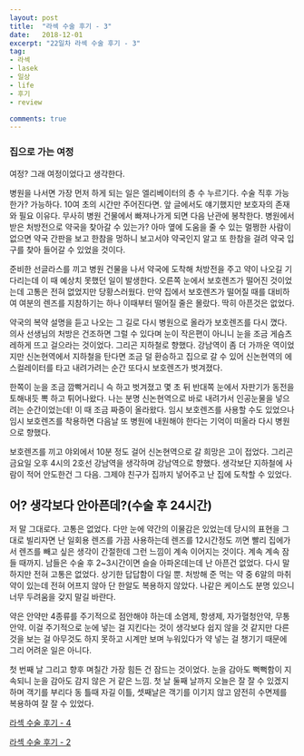 ```yaml
---
layout: post
title:  "라섹 수술 후기 - 3"
date:   2018-12-01
excerpt: "22일차 라섹 수술 후기 - 3"
tag:
- 라섹 
- lasek
- 일상
- life
- 후기
- review

comments: true
---
```


### 집으로 가는 여정

여정? 그래 여정이었다고 생각한다.

병원을 나서면 가장 먼저 하게 되는 일은 엘리베이터의 층 수 누르기다. 수술 직후 가능한가? 가능하다. 10여 초의 시간만 주어진다면. 앞 글에서도 얘기했지만 보호자의 존재와 필요 이유다. 무사히 병원 건물에서 빠져나가게 되면 다음 난관에 봉착한다. 병원에서 받은 처방전으로 약국을 찾아갈 수 있는가? 아마 옆에 도움을 줄 수 있는 멀쩡한 사람이 없으면 약국 간판을 보고 한참을 멍하니 보고서야 약국인지 알고 또 한참을 걸려 약국 입구를 찾아 들어갈 수 있었을 것이다.

준비한 선글라스를 끼고 병원 건물을 나서 약국에 도착해 처방전을 주고 약이 나오길 기다리는데 이 때 예상치 못했던 일이 발생한다. 오른쪽 눈에서 보호렌즈가 떨어진 것이었는데 고통은 전혀 없었지만 당황스러웠다. 만약 집에서 보호렌즈가 떨어질 때를 대비하여 여분의 렌즈를 지참하기는 하나 이때부터 떨어질 줄은 몰랐다. 딱히 아픈것은 없었다.

약국의 복약 설명을 듣고 나오는 그 길로 다시 병원으로 올라가 보호렌즈를 다시 꼈다. 의사 선생님의 처방은 건조하면 그럴 수 있다며 눈이 작은편이 아니니 눈을 조금 게슴츠레하게 뜨고 걸으라는 것이었다. 그리곤 지하철로 향했다. 강남역이 좀 더 가까운 역이었지만 신논현역에서 지하철을 탄다면 조금 덜 환승하고 집으로 갈 수 있어 신논현역의 에스컬레이터를 타고 내려가려는 순간 또다시 보호렌즈가 벗겨졌다.

한쪽이 눈을 조금 깜빡거리니 슥 하고 벗겨졌고 몇 초 뒤 반대쪽 눈에서 자판기가 동전을 토해내듯 뽁 하고 튀어나왔다. 나는 분명 신논현역으로 바로 내려가서 인공눈물을 넣으려는 순간이었는데! 이 때 조금 짜증이 올라왔다. 임시 보호렌즈를 사용할 수도 있었으나 임시 보호렌즈를 착용하면 다음날 또 병원에 내원해야 한다는 기억이 떠올라 다시 병원으로 향했다.

보호렌즈를 끼고 야외에서 10분 정도 걸어 신논현역으로 갈 희망은 고이 접었다. 그리곤 금요일 오후 4시의 2호선 강남역을 생각하며 강남역으로 향했다. 생각보단 지하철에 사람이 적어 안도한건 그 다음. 그제야 친구가 집까지 넣어주고 난 집에 도착할 수 있었다.

## 어? 생각보다 안아픈데?\(수술 후 24시간\)

저 말 그대로다. 고통은 없었다. 다만 눈에 약간의 이물감은 있었는데 당시의 표현을 그대로 빌리자면 난 일회용 렌즈를 가끔 사용하는데 렌즈를 12시간정도 끼면 빨리 집에가서 렌즈를 빼고 싶은 생각이 간절한데 그런 느낌이 계속 이어지는 것이다. 계속 계속 잠들 때까지. 남들은 수술 후 2~3시간이면 슬슬 아파온데는데 난 아픈건 없었다. 다시 말하지만 전혀 고통은 없었다. 상기한 답답함이 다일 뿐. 처방해 준 먹는 약 중 6알의 마취약이 있는데 전혀 어프지 않아 단 한알도 복용하지 않았다. 나같은 케이스도 분명 있으니 너무 두려움을 갖지 말길 바란다.

약은 안약만 4종류를 주기적으로 점안해야 하는데 소염제, 항생제, 자가혈청안약, 무통안약. 이걸 주기적으로 눈에 넣는 걸 지킨다는 것이 생각보다 쉽지 않을 것 같지만 다른 것을 보는 걸 아무것도 하지 못하고 시계만 보며 누워있다가 약 넣는 걸 챙기기 때문에 그리 어려운 일은 아니다.

첫 번째 날 그리고 향후 며칠간 가장 힘든 건 잠드는 것이었다. 눈을 감아도 뻑뻑함이 지속되니 눈을 감아도 감지 않은 거 같은 느낌. 첫 날 둘째 날까지 오늘은 잘 잘 수 있겠지하며 객기를 부리다 동 틀때 자길 이틀, 셋째날은 객기를 이기지 않고 얌전히 수면제를 복용하여 잘 잘 수 있었다.

[라섹 수술 후기 - 4](https://queez0405.github.io/lasek-review-4)

[라섹 수술 후기 - 2](https://queez0405.github.io/lasek-review-2)
